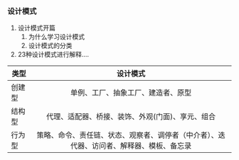 ###  设计模式

1. 设计模式开篇
   1. 为什么学习设计模式
   2. 设计模式的分类
2. 23种设计模式进行解释....

| 类型   |                           设计模式                           |
| ------ | :----------------------------------------------------------: |
| 创建型 |              单例、工厂、抽象工厂、建造者、原型              |
| 结构型 |       代理、适配器、桥接、装饰、外观(门面)、享元、组合       |
| 行为型 | 策略、命令、责任链、状态、观察者、调停者（中介者）、迭代器、访问者、解释器、模板、备忘录 |